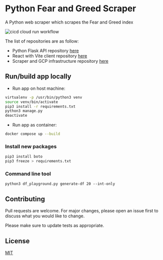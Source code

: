 # Python Fear and Greed Scraper

A Python web scraper which scrapes the Fear and Greed index

![cicd cloud run workflow](https://github.com/MatthewCYLau/python-fear-greed-scraper/actions/workflows/cicd-cloud-run.yaml/badge.svg)

The list of repositories are as follow:

- Python Flask API repository [here](https://github.com/MatthewCYLau/python-fear-greed-api)
- React with Vite client repository [here](https://github.com/MatthewCYLau/python-fear-greed-client)
- Scraper and GCP infrastructure repository [here](https://github.com/MatthewCYLau/python-fear-greed-scraper)

## Run/build app locally

- Run app on host machine:

```bash
virtualenv -p /usr/bin/python3 venv
source venv/bin/activate
pip3 install -r requirements.txt
python3 manage.py
deactivate
```

- Run app as container:

```bash
docker compose up --build
```

### Install new packages

```bash
pip3 install boto
pip3 freeze > requirements.txt
```

### Command line tool

```
python3 df_playground.py generate-df 20 --int-only
```

## Contributing

Pull requests are welcome. For major changes, please open an issue first
to discuss what you would like to change.

Please make sure to update tests as appropriate.

## License

[MIT](https://choosealicense.com/licenses/mit/)
